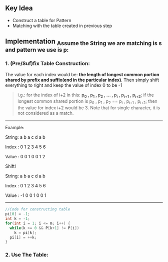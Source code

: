 ## Key Idea
- Construct a table for Pattern
- Matching with the table created in previous step

## Implementation <sub>Assume the String we are matching is s and pattern we use is p:</sub>
### 1. (Pre/Suf)fix Table Construction:
The value for each index would be: **the length of longest common portion shared by prefix and suffix(end in the particular index)**. Then simply shift everything to right and keep the value of index 0 to be -1

> i.g.: for the index of i+2 in this: **p<sub>0</sub> , p<sub>1</sub> , p<sub>2</sub> , ... , p<sub>i</sub> , p<sub>i+1</sub> , p<sub>i+2</sub>**; if the longest common shared portion is p<sub>0</sub> , p<sub>1</sub> , p<sub>2</sub> == p<sub>i</sub> , p<sub>i+1</sub> , p<sub>i+2</sub>; then the value for index i+2 would be 3. Note that for single character, it is not considered as a match.
___
Example:

String: a b a c d a b

Index : 0 1 2 3 4 5 6

Value : 0 0 1 0 0 1 2

Shift!

String:  a b a c d a b

Index :  0 1 2 3 4 5 6

Value : -1 0 0 1 0 0 1
___

```JAVA
//Code for constructing table
pi[0] = -1;
int k = -1;
for(int i = 1; i <= m; i++) {
  while(k >= 0 && P[k+1] != P[i])
    k = pi[k];
  pi[i] = ++k;
}
```

### 2. Use The Table:
